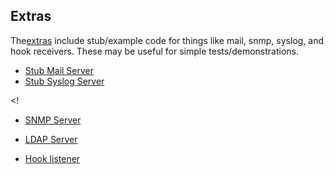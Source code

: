 ## Extras
The[extras](../extras) include stub/example code for things like mail, snmp, syslog, and hook receivers. These may be useful for simple tests/demonstrations.

- [Stub Mail Server](../extras/mail-server)
- [Stub Syslog Server](../extras/syslog-server)


<!
- [SNMP Server](../extras/snmp-server)
- [LDAP Server](../extras/ldap-server)

- [Hook listener](../extras/hook-listener)
 >

